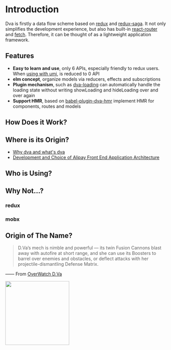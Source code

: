# Introduction

Dva is firstly a data flow scheme based on [redux](https://github.com/reduxjs/redux) and [redux-saga](https://github.com/redux-saga/redux-saga). It not only simplifies the development experience, but also has built-in [react-router](https://github.com/ReactTraining/react-router) and [fetch](https://github.com/github/fetch). Therefore, it can be thought of as a lightweight application framework.

## Features

* **Easy to learn and use**, only 6 APIs, especially friendly to redux users. When [using with umi](https://umijs.org/guide/with-dva.html), is reduced to 0 API
* **elm concept**, organize models via reducers, effects and subscriptions
* **Plugin mechanism**, such as [dva-loading](https://github.com/dvajs/dva/tree/master/packages/dva-loading) can automatically handle the loading state without writing showLoading and hideLoading over and over again
* **Support HMR**, based on [babel-plugin-dva-hmr](https://github.com/dvajs/babel-plugin-dva-hmr) implement HMR for components, routes and models

## How Does it Work?

## Where is its Origin?

* [Why dva and what's dva](https://github.com/dvajs/dva/issues/1)
* [Development and Choice of Alipay Front End Application Architecture](https://www.github.com/sorrycc/blog/issues/6)

## Who is Using?

## Why Not...?

### redux
### mobx

## Origin of The Name?

> D.Va’s mech is nimble and powerful — its twin Fusion Cannons blast away with autofire at short range, and she can use its Boosters to barrel over enemies and obstacles, or deflect attacks with her projectile-dismantling Defense Matrix.

—— From [OverWatch D.Va](https://playoverwatch.com/en-us/heroes/dva/)

<img src="https://zos.alipayobjects.com/rmsportal/psagSCVHOKQVqqNjjMdf.jpg" width="200" height="200" />

